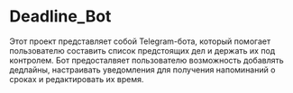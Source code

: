 # Deadline_Bot
Этот проект представляет собой Telegram-бота, который помогает пользователю составить список предстоящих дел и держать их под контролем. Бот предосталвяет пользователю возможность добавлять дедлайны, настраивать уведомления для получения напоминаний о сроках и редактировать их время.
